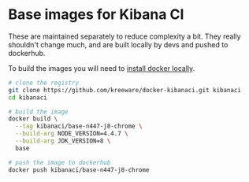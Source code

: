 # Base images for Kibana CI

These are maintained separately to reduce complexity a bit. They really shouldn't change much, and are built locally by devs and pushed to dockerhub.

To build the images you will need to [install docker locally](https://www.docker.com/products/overview).

```sh
# clone the registry
git clone https://github.com/kreeware/docker-kibanaci.git kibanaci
cd kibanaci

# build the image
docker build \
  --tag kibanaci/base-n447-j8-chrome \
  --build-arg NODE_VERSION=4.4.7 \
  --build-arg JDK_VERSION=8 \
  base

# push the image to dockerhub
docker push kibanaci/base-n447-j8-chrome
```
